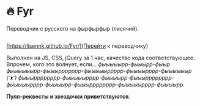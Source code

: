 # :fire: Fyr
Переводчик с русского на фырфырфыр (лисячий).

<img src="https://vk.com/images/stickers/251/128.png" alt="">

[https://lisennk.github.io/Fyr/](Перейти к переводчику)

Выполнен на JS, CSS, jQuery за 1 час, качество кода соответствующее. Впрочем, кого это волнует, если... <i>фыыыыыpр-фыыыpр-фыыр фыыыыыыpр-фыыыppppppр-фыыыыыppppр-фыыыыpppр-фыыыыыыр (ᵔᴥᵔ) фыыыpppppppр-фыыыыыpppр-фыыыыpр-фыыыpppppppр-фыыыыыpppр-фыыыыpр-фыыыpppppppр-фыыыыыpppр-фыыыыpр</i>.

**Пулл-реквесты и звездочки приветствуются**.
